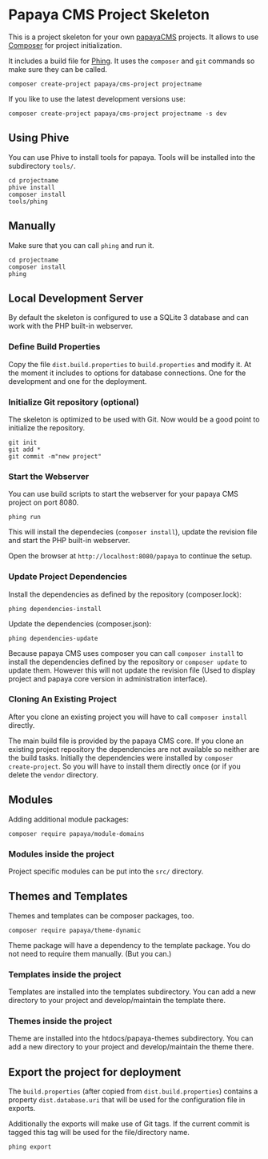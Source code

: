 # Papaya CMS Project Skeleton

This is a project skeleton for your own [papayaCMS](http://www.papaya-cms.com) projects. It allows to use
[Composer](http://getcomposer.org) for project initialization.

It includes a build file for [Phing](http://www.phing.info). It uses
the `composer` and `git` commands so make sure they can be called.

```
composer create-project papaya/cms-project projectname
```

If you like to use the latest development versions use:

```
composer create-project papaya/cms-project projectname -s dev
```

## Using Phive

You can use Phive to install tools for papaya. Tools will be installed into the subdirectory `tools/`.

```
cd projectname
phive install
composer install
tools/phing
```

## Manually

Make sure that you can call `phing` and run it.

```
cd projectname
composer install
phing
```

## Local Development Server

By default the skeleton is configured to use a SQLite 3 database and
can work with the PHP built-in webserver. 

### Define Build Properties

Copy the file `dist.build.properties` to `build.properties` and modify it. At the
moment it includes to options for database connections. One for the development
and one for the deployment.

### Initialize Git repository (optional)

The skeleton is optimized to be used with Git. Now would be a good point
to initialize the repository.

```
git init
git add *
git commit -m"new project" 
```

### Start the Webserver

You can use build scripts to start the webserver
for your papaya CMS project on port 8080.

```
phing run
```

This will install the dependecies (`composer install`), update the revision file and start the PHP built-in webserver.

Open the browser at `http://localhost:8080/papaya` to continue the setup.

### Update Project Dependencies

Install the dependencies as defined by the repository (composer.lock):

```
phing dependencies-install
```

Update the dependencies (composer.json):

```
phing dependencies-update
```

Because papaya CMS uses composer you can call `composer install` to install the dependencies
defined by the repository or `composer update` to update them. However this will not update 
the revision file (Used to display project and papaya core version in administration interface).

### Cloning An Existing Project

After you clone an existing project you will have to call `composer install` directly.

The main build file is provided by the papaya CMS core. If you clone an existing project repository
the dependencies are not available so neither are the build tasks. Initially the dependencies were
installed by `composer create-project`. So you will have to install them directly once (or if you delete 
the `vendor` directory.

## Modules

Adding additional module packages:

```
composer require papaya/module-domains
```

### Modules inside the project

Project specific modules can be put into the `src/` directory. 

## Themes and Templates

Themes and templates can be composer packages, too.

```
composer require papaya/theme-dynamic
```

Theme package will have a dependency to the template package. You do not need
to require them manually. (But you can.)

### Templates inside the project

Templates are installed into the templates subdirectory. You can add a new
directory to your project and develop/maintain the template there.

### Themes inside the project

Theme are installed into the htdocs/papaya-themes subdirectory. You can add a new
directory to your project and develop/maintain the theme there.

## Export the project for deployment

The `build.properties` (after copied from `dist.build.properties`) contains a 
property `dist.database.uri` that will be used for the configuration file in exports. 

Additionally the exports will make use of Git tags. If the current commit is tagged this
tag will be used for the file/directory name.

```
phing export
```
